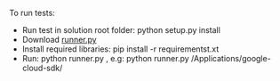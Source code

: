 To run tests:
 - Run test in solution root folder: python setup.py install
 - Download [runner.py](https://github.com/GoogleCloudPlatform/python-docs-samples/blob/master/appengine/standard/localtesting/runner.py)
 - Install required libraries: pip install -r requirementst.xt
 - Run: python runner.py <path-to-gcloud-SDK>, e.g: python runner.py /Applications/google-cloud-sdk/
